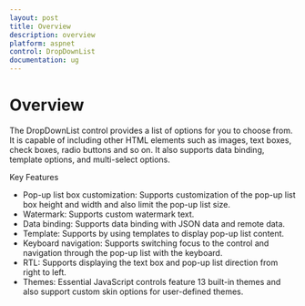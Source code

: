 ```yaml
---
layout: post
title: Overview
description: overview 
platform: aspnet
control: DropDownList
documentation: ug
---
```


# Overview 

The DropDownList control provides a list of options for you to choose from. It is capable of including other HTML elements such as images, text boxes, check boxes, radio buttons and so on. It also supports data binding, template options, and multi-select options.

Key Features

* Pop-up list box customization: Supports customization of the pop-up list box height and width and also limit the pop-up list size.
* Watermark: Supports custom watermark text.
* Data binding: Supports data binding with JSON data and remote data.
* Template: Supports by using templates to display pop-up list content.
* Keyboard navigation: Supports switching focus to the control and navigation through the pop-up list with the keyboard.
* RTL: Supports displaying the text box and pop-up list direction from right to left.
* Themes: Essential JavaScript controls feature 13 built-in themes and also support custom skin options for user-defined themes.
